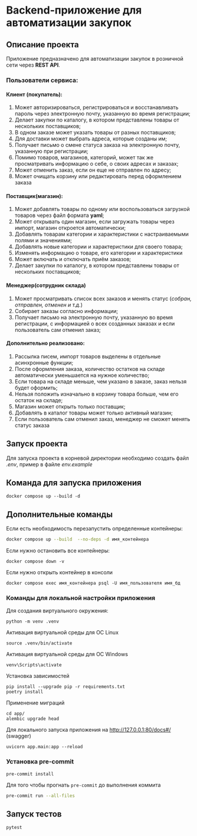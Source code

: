 # Backend-приложение для автоматизации закупок

## Описание проекта

Приложение предназначено для автоматизации закупок в розничной сети через **REST API**.

### Пользователи сервиса:

#### Клиент (покупатель):

1. Может авторизироваться, регистрироваться и восстанавливать пароль через электронную почту, указанную во время регистрации;
2. Делает закупки по каталогу, в котором представлены товары от нескольких поставщиков;
3. В одном заказе может указать товары от разных поставщиков;
4. Для доставки может выбрать адреса, которые созданы им;
5. Получает письмо о смене статуса заказа на электронную почту, указанную при регистрации;
6. Помимо товаров, магазинов, категорий, может так же просматривать информацию о себе, о своих адресах и заказах;
7. Может отменить заказ, если он еще не отправлен по адресу;
8. Может очищать корзину или редактировать перед оформлением заказа

#### Поставщик(магазин):

1. Может добавлять товары по одному или воспользоваться загрузкой товаров через файл формата **yaml**;
2. Может открывать один магазин, если загружать товары через импорт, магазин откроется автоматически;
3. Добавлять товарам категории и характеристики с настраиваемыми полями и значениями;
4. Добавлять новые категории и характеристики для своего товара;
5. Изменять информацию о товаре, его категории и характеристики
6. Может включать и отключать приём заказов;
7. Делает закупки по каталогу, в котором представлены товары от нескольких поставщиков;

#### Менеджер(сотрудник склада)

1. Может просматривать список всех заказов и менять статус (*собран, отправлен, отменен и т.д.*)
2. Собирает заказы согласно информации;
3. Получает письмо на электронную почту, указанную во время регистрации, с информацией о всех созданных заказах и если пользователь сам отменил заказ;

#### Дополнительно реализовано:

1. Рассылка писем, импорт товаров выделены в отдельные асинхронные функции;
2. После оформления заказа, количество остатков на складе автоматически уменьшается на нужное количество;
3. Если товара на складе меньше, чем указано в заказе, заказ нельзя будет оформить;
4. Нельзя положить изначально в корзину товара больше, чем его остаток на складе;
5. Магазин может открыть только поставщик;
6. Добавлять в каталог товары может только активный магазин;
7. Если пользователь сам отменил заказ, менеджер не сможет менять статус заказа


## Запуск проекта

Для запуска проекта в корневой директории необходимо создать файл *.env*, пример в файле *env.example*


## Команда для запуска приложения

```
docker compose up --build -d
```

## Дополнительные команды
Если есть необходимость перезапустить определенные контейнеры:
```bash
docker compose up --build  --no-deps -d имя_контейнера
```
Eсли нужно остановить все контейнеры:
```
docker compose down -v
```
Eсли нужно открыть контейнер в консоли
```
docker compose exec имя_контейнера psql -U имя_пользователя имя_бд
```

### Команды для локальной настройки приложения
Для создания виртуального окружения:
```
python -m venv .venv
```
Активация виртуальной среды для OC Linux
```
source .venv/bin/activate
```
Активация виртуальной среды для OC Windows
```
venv\Scripts\activate
```
Установка зависимостей
```
pip install --upgrade pip -r requirements.txt
poetry install
```
Применение миграций
```
cd app/
alembic upgrade head
```
Для локального запуска приложения на http://127.0.0.1:80/docs#/ (swagger)
```
uvicorn app.main:app --reload
```

### Установка pre-commit

```
pre-commit install
```
Для того чтобы прогнать `pre-commit` до выполнения коммита

```bash
pre-commit run --all-files
```

## Запуск тестов

```
pytest
```

